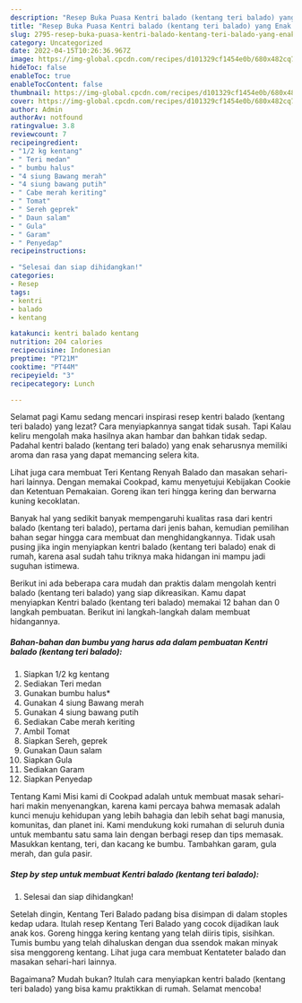 ```yaml
---
description: "Resep Buka Puasa Kentri balado (kentang teri balado) yang Enak Banget"
title: "Resep Buka Puasa Kentri balado (kentang teri balado) yang Enak Banget"
slug: 2795-resep-buka-puasa-kentri-balado-kentang-teri-balado-yang-enak-banget
category: Uncategorized
date: 2022-04-15T10:26:36.967Z
image: https://img-global.cpcdn.com/recipes/d101329cf1454e0b/680x482cq70/kentri-balado-kentang-teri-balado-foto-resep-utama.jpg
hideToc: false
enableToc: true
enableTocContent: false
thumbnail: https://img-global.cpcdn.com/recipes/d101329cf1454e0b/680x482cq70/kentri-balado-kentang-teri-balado-foto-resep-utama.jpg
cover: https://img-global.cpcdn.com/recipes/d101329cf1454e0b/680x482cq70/kentri-balado-kentang-teri-balado-foto-resep-utama.jpg
author: Admin
authorAv: notfound
ratingvalue: 3.8
reviewcount: 7
recipeingredient:
- "1/2 kg kentang"
- " Teri medan"
- " bumbu halus"
- "4 siung Bawang merah"
- "4 siung bawang putih"
- " Cabe merah keriting"
- " Tomat"
- " Sereh geprek"
- " Daun salam"
- " Gula"
- " Garam"
- " Penyedap"
recipeinstructions:

- "Selesai dan siap dihidangkan!"
categories:
- Resep
tags:
- kentri
- balado
- kentang

katakunci: kentri balado kentang 
nutrition: 204 calories
recipecuisine: Indonesian
preptime: "PT21M"
cooktime: "PT44M"
recipeyield: "3"
recipecategory: Lunch

---
```



Selamat pagi Kamu sedang mencari inspirasi resep kentri balado (kentang teri balado) yang lezat? Cara menyiapkannya sangat tidak susah. Tapi Kalau keliru mengolah maka hasilnya akan hambar dan bahkan tidak sedap. Padahal kentri balado (kentang teri balado) yang enak seharusnya memiliki aroma dan rasa yang dapat memancing selera kita.


Lihat juga cara membuat Teri Kentang Renyah Balado dan masakan sehari-hari lainnya. Dengan memakai Cookpad, kamu menyetujui Kebijakan Cookie dan Ketentuan Pemakaian. Goreng ikan teri hingga kering dan berwarna kuning kecoklatan.

Banyak hal yang sedikit banyak mempengaruhi kualitas rasa dari kentri balado (kentang teri balado), pertama dari jenis bahan, kemudian pemilihan bahan segar hingga cara membuat dan menghidangkannya. Tidak usah pusing jika ingin menyiapkan kentri balado (kentang teri balado) enak di rumah, karena asal sudah tahu triknya maka hidangan ini mampu jadi suguhan istimewa.


Berikut ini ada beberapa cara mudah dan praktis dalam mengolah kentri balado (kentang teri balado) yang siap dikreasikan. Kamu dapat menyiapkan Kentri balado (kentang teri balado) memakai 12 bahan dan 0 langkah pembuatan. Berikut ini langkah-langkah dalam membuat hidangannya.

<!--inarticleads1-->

##### Bahan-bahan dan bumbu yang harus ada dalam pembuatan Kentri balado (kentang teri balado):

1. Siapkan 1/2 kg kentang
1. Sediakan  Teri medan
1. Gunakan  bumbu halus*
1. Gunakan 4 siung Bawang merah
1. Gunakan 4 siung bawang putih
1. Sediakan  Cabe merah keriting
1. Ambil  Tomat
1. Siapkan  Sereh, geprek
1. Gunakan  Daun salam
1. Siapkan  Gula
1. Sediakan  Garam
1. Siapkan  Penyedap


Tentang Kami Misi kami di Cookpad adalah untuk membuat masak sehari-hari makin menyenangkan, karena kami percaya bahwa memasak adalah kunci menuju kehidupan yang lebih bahagia dan lebih sehat bagi manusia, komunitas, dan planet ini. Kami mendukung koki rumahan di seluruh dunia untuk membantu satu sama lain dengan berbagi resep dan tips memasak. Masukkan kentang, teri, dan kacang ke bumbu. Tambahkan garam, gula merah, dan gula pasir. 

<!--inarticleads2-->

##### Step by step untuk membuat Kentri balado (kentang teri balado):


1. Selesai dan siap dihidangkan!

Setelah dingin, Kentang Teri Balado padang bisa disimpan di dalam stoples kedap udara. Itulah resep Kentang Teri Balado yang cocok dijadikan lauk anak kos. Goreng hingga kering kentang yang telah diiris tipis, sisihkan. Tumis bumbu yang telah dihaluskan dengan dua ssendok makan minyak sisa menggoreng kentang. Lihat juga cara membuat Kentateter balado dan masakan sehari-hari lainnya. 

Bagaimana? Mudah bukan? Itulah cara menyiapkan kentri balado (kentang teri balado) yang bisa kamu praktikkan di rumah. Selamat mencoba!
